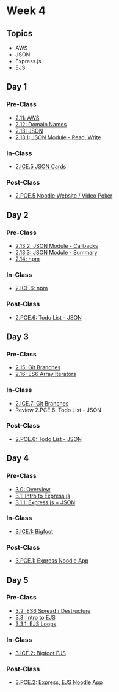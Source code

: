 # Week 4

## Topics

* AWS
* JSON
* Express.js
* EJS

## Day 1

### Pre-Class

* [2.11: AWS](../../2-back-end-basics/2.11-deployment-aws.md)
* [2.12: Domain Names](../../2-back-end-basics/2.12-domain-names.md)
* [2.13: JSON](../../2-back-end-basics/2.13-json/)
* [2.13.1: JSON Module - Read, Write](../../2-back-end-basics/2.13-json/2.13.1-json-module-read-write.md)

### In-Class

* [2.ICE.5 JSON Cards](../../2-back-end-basics/2.ice-in-class-exercises/2.ice.5-json-cards.md)

### Post-Class

* [2.PCE.5 Noodle Website / Video Poker](../../2-back-end-basics/2.pce-post-class-exercises/2.pce.5-noodle-website.md)

## Day 2

### Pre-Class

* [2.13.2: JSON Module - Callbacks](../../2-back-end-basics/2.13-json/2.13.2-json-module-callbacks.md)
* [2.13.3: JSON Module - Summary](../../2-back-end-basics/2.13-json/2.13.3-json-module-summary.md)
* [2.14: npm](../../2-back-end-basics/2.14-npm.md)

### In-Class

* [2.ICE.6: npm](../../2-back-end-basics/2.ice-in-class-exercises/2.ice.6-npm.md)

### Post-Class

* [2.PCE.6: Todo List - JSON](../../2-back-end-basics/2.pce-post-class-exercises/2.pce.6-todo-list-json.md)

## Day 3

### Pre-Class

* [2.15: Git Branches](../../2-back-end-basics/2.15-git-branches.md)
* [2.16: ES6 Array Iterators](../../2-back-end-basics/2.16-es6-array-iterators.md)

### In-Class

* [2.ICE.7: Git Branches](../../2-back-end-basics/2.ice-in-class-exercises/2.ice.7-git-branches.md)
* Review 2.PCE.6: Todo List - JSON

### **Post-Class**

* [2.PCE.6: Todo List - JSON](../../2-back-end-basics/2.pce-post-class-exercises/2.pce.6-todo-list-json.md)

## Day 4

### Pre-Class

* [3.0: Overview](../../3-back-end-application/3.0-module-3-overview.md)
* [3.1: Intro to Express.js](../../3-back-end-application/3.1-express-js/)
* [3.1.1: Express.js + JSON](../../3-back-end-application/3.1-express-js/3.1.1-express.js-+-json.md)

### In-Class

* [3.ICE.1: Bigfoot](../../3-back-end-application/3.ice-in-class-exercises/3.ice.1-bigfoot.md)

### Post-Class

* [3.PCE.1: Express Noodle App](../../3-back-end-application/3.pce-post-class-exercises/3.pce.1-express-noodle-app.md)

## Day 5

### Pre-Class

* [3.2: ES6 Spread / Destructure](../../3-back-end-application/3.2-es6-spread-destructure.md)
* [3.3: Intro to EJS](../../3-back-end-application/3.3-ejs/)
* [3.3.1: EJS Loops](../../3-back-end-application/3.3-ejs/3.3.1-ejs-loops.md)

### In-Class

* [3.ICE.2: Bigfoot EJS](../../3-back-end-application/3.ice-in-class-exercises/3.ice.2-bigfoot-ejs.md)

### Post-Class

* [3.PCE.2: Express, EJS Noodle App](../../3-back-end-application/3.pce-post-class-exercises/3.pce.2-express-ejs-noodle-app.md)


